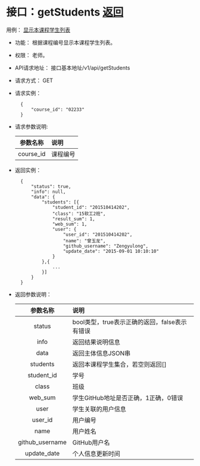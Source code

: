 # 接口：getStudents  [返回](../../README.md)
用例： [显示本课程学生列表](../用例1/显示本课程学生列表.md)

- 功能：
   根据课程编号显示本课程学生列表。
    
- 权限：
    老师。    
    
- API请求地址： 
    接口基本地址/v1/api/getStudents

- 请求方式：
    GET

- 请求实例：

        {
            "course_id": "02233"
        }
        
- 请求参数说明:        

  |参数名称|说明|
  |:---------:|:--------------------------------------------------------|      
  |course_id|课程编号|
  
- 返回实例：

        { 
            "status": true,
            "info": null,
            "data": {
                "students": [{
                    "student_id": "201510414202",
                    "class": "15软工2班",
                    "result_sum": 1,
                    "web_sum": 1,
                    "user": {
                        "user_id": "201510414202",
                        "name": "曾玉龙",
                        "github_username": "Zengyulong",
                        "update_date": "2015-09-01 10:10:10"
                    }
                },{
                    ...
                }]   
            }    
        }

- 返回参数说明：    
 
  |参数名称|说明|
  |:---------:|:--------------------------------------------------------|      
  |status|bool类型，true表示正确的返回，false表示有错误|
  |info|返回结果说明信息|
  |data|返回主体信息JSON串|
  |students|返回本课程学生集合，若空则返回[]|
  |student_id|学号|
  |class|班级|
  |web_sum|学生GitHub地址是否正确，1正确，0错误|
  |user|学生关联的用户信息|
  |user_id|用户编号|
  |name|用户姓名|
  |github_username|GitHub用户名|
  |update_date|个人信息更新时间|